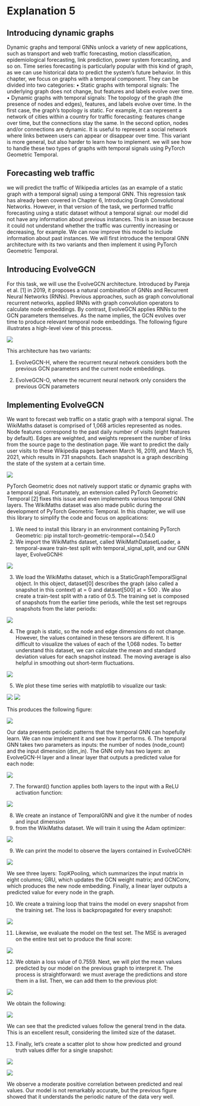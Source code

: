 # Explanation 5

## Introducing dynamic graphs

Dynamic graphs and temporal GNNs unlock a variety of new applications, such as transport and web
traffic forecasting, motion classification, epidemiological forecasting, link prediction, power system
forecasting, and so on. Time series forecasting is particularly popular with this kind of graph, as we
can use historical data to predict the system’s future behavior.
In this chapter, we focus on graphs with a temporal component. They can be divided into two categories:
• Static graphs with temporal signals: The underlying graph does not change, but features and
labels evolve over time.
• Dynamic graphs with temporal signals: The topology of the graph (the presence of nodes
and edges), features, and labels evolve over time.
In the first case, the graph’s topology is static. For example, it can represent a network of cities within
a country for traffic forecasting: features change over time, but the connections stay the same.
In the second option, nodes and/or connections are dynamic. It is useful to represent a social network
where links between users can appear or disappear over time. This variant is more general, but also
harder to learn how to implement.
we will see how to handle these two types of graphs with temporal signals
using PyTorch Geometric Temporal.

## Forecasting web traffic

we will predict the traffic of Wikipedia articles (as an example of a static graph with a
temporal signal) using a temporal GNN. This regression task has already been covered in Chapter 6,
Introducing Graph Convolutional Networks. However, in that version of the task, we performed traffic
forecasting using a static dataset without a temporal signal: our model did not have any information
about previous instances. This is an issue because it could not understand whether the traffic was
currently increasing or decreasing, for example. We can now improve this model to include information
about past instances.
We will first introduce the temporal GNN architecture with its two variants and then implement it
using PyTorch Geometric Temporal.

## Introducing EvolveGCN

For this task, we will use the EvolveGCN architecture. Introduced by Pareja et al. [1] in 2019, it proposes
a natural combination of GNNs and Recurrent Neural Networks (RNNs). Previous approaches,
such as graph convolutional recurrent networks, applied RNNs with graph convolution operators to
calculate node embeddings. By contrast, EvolveGCN applies RNNs to the GCN parameters themselves.
As the name implies, the GCN evolves over time to produce relevant temporal node embeddings. The
following figure illustrates a high-level view of this process.

![](./Imagenes/Figure5-1.PNG)

This architecture has two variants:

1. EvolveGCN-H, where the recurrent neural network considers both the previous GCN parameters
and the current node embeddings.

3. EvolveGCN-O, where the recurrent neural network only considers the previous GCN parameters

## Implementing EvolveGCN


We want to forecast web traffic on a static graph with a temporal signal. The WikiMaths
dataset is comprised of 1,068 articles represented as nodes. Node features correspond to the past daily
number of visits (eight features by default). Edges are weighted, and weights represent the number of
links from the source page to the destination page. We want to predict the daily user visits to these
Wikipedia pages between March 16, 2019, and March 15, 2021, which results in 731 snapshots. Each
snapshot is a graph describing the state of the system at a certain time.

![](./Imagenes/Figure5-2.PNG)


PyTorch Geometric does not natively support static or dynamic graphs with a temporal signal.
Fortunately, an extension called PyTorch Geometric Temporal [2] fixes this issue and even implements
various temporal GNN layers. The WikiMaths dataset was also made public during the development
of PyTorch Geometric Temporal. In this chapter, we will use this library to simplify the code and
focus on applications:

1. We need to install this library in an environment containing PyTorch Geometric:
pip install torch-geometric-temporal==0.54.0
2. We import the WikiMaths dataset, called WikiMathDatasetLoader, a temporal-aware
train-test split with temporal_signal_split, and our GNN layer, EvolveGCNH:

![](./Imagenes/Figure5-3.PNG)

3. We load the WikiMaths dataset, which is a StaticGraphTemporalSignal object. In
this object, dataset[0] describes the graph (also called a snapshot in this context) at = 0
and dataset[500] at = 500 . We also create a train-test split with a ratio of 0.5. The
training set is composed of snapshots from the earlier time periods, while the test set regroups
snapshots from the later periods:


![](./Imagenes/Figure5-4.PNG)




4. The graph is static, so the node and edge dimensions do not change. However, the values contained
in these tensors are different. It is difficult to visualize the values of each of the 1,068 nodes. To
better understand this dataset, we can calculate the mean and standard deviation values for each
snapshot instead. The moving average is also helpful in smoothing out short-term fluctuations.

![](./Imagenes/Figure5-5.PNG)




5. We plot these time series with matplotlib to visualize our task:


![](./Imagenes/Figure5-6.PNG)
![](./Imagenes/Figure5-65.PNG)



This produces the following figure:

![](./Imagenes/Figure5-7.PNG)


Our data presents periodic patterns that the temporal GNN can hopefully learn. We can now
implement it and see how it performs.
6. The temporal GNN takes two parameters as inputs: the number of nodes (node_count) and
the input dimension (dim_in). The GNN only has two layers: an EvolveGCN-H layer and a
linear layer that outputs a predicted value for each node:

![](./Imagenes/Figure5-8.PNG)


7. The forward() function applies both layers to the input with a ReLU activation function:

![](./Imagenes/Figure5-9.PNG)


8. We create an instance of TemporalGNN and give it the number of nodes and input dimension
9.  from the WikiMaths dataset. We will train it using the Adam optimizer:


![](./Imagenes/Figure5-10.PNG)


9. We can print the model to observe the layers contained in EvolveGCNH:

![](./Imagenes/Figure5-11.PNG)

We see three layers: TopKPooling, which summarizes the input matrix in eight columns;
GRU, which updates the GCN weight matrix; and GCNConv, which produces the new node
embedding. Finally, a linear layer outputs a predicted value for every node in the graph.

10. We create a training loop that trains the model on every snapshot from the training set. The
loss is backpropagated for every snapshot:

![](./Imagenes/Figure5-12.PNG)

11. Likewise, we evaluate the model on the test set. The MSE is averaged on the entire test set to
produce the final score:

![](./Imagenes/Figure5-13.PNG)


12. We obtain a loss value of 0.7559. Next, we will plot the mean values predicted by our model on
the previous graph to interpret it. The process is straightforward: we must average the predictions
and store them in a list. Then, we can add them to the previous plot:

![](./Imagenes/Figure5-14.PNG)

We obtain the following:

![](./Imagenes/Figure5-15.PNG)

We can see that the predicted values follow the general trend in the data. This is an excellent
result, considering the limited size of the dataset.

13. Finally, let’s create a scatter plot to show how predicted and ground truth values differ for a
single snapshot:

![](./Imagenes/Figure5-16.PNG)

![](./Imagenes/Figure5-17.PNG)

We observe a moderate positive correlation between predicted and real values. Our model is not
remarkably accurate, but the previous figure showed that it understands the periodic nature of the
data very well.





